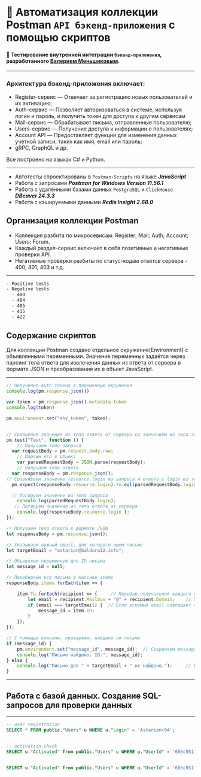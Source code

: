 # 🛴 Автоматизация коллекции Postman `API бэкенд-приложения` с помощью скриптов

#### 👾 Тестирование внутренней интеграции `бэкенд-приложения`, разработанного [Валерием Меньшиковым](https://aqa-engineer.com/about).
***
### Архитектура бэкенд-приложения включает:
- Register-сервис — Отвечает за регистрацию новых пользователей и их активацию;
- Auth-сервис — Позволяет авторизоваться в системе, используя логин и пароль, и получить токен для доступа к другим сервисам
- Mail-сервис — Обрабатывает письма, отправленные пользователю;
- Users-сервис — Получение доступа к информации о пользователях;
- Account API — Предоставляет функции для изменения данных учетной записи, таких как имя, email или пароль;
- gRPC, GraphQL и др.

Все построено на языках C# и Python.

---

- Автотесты спроектированы в `Postman-Scripts` на языке ***JavaScript***
- Работа с запросами ***Postman for Windows Version 11.56.1***
- Работа с удалёнными базами данных `PostgreSQL` и `ClickHouse` ***DBeaver 24.3.3***
- Работа с кэшируемыми данными ***Redis Insight 2.68.0***

## Организация коллекции Postman
- Коллекция разбита по микросевисам: Register; Mail; Auth; Account; Users; Forum.
- Каждый раздел-сервис включает в себя позитивные и негативные проверки API.
- Негативные проверки разбиты по статус-кодам ответов сервера - 400, 401, 403 и т.д.
---
```sh
- Positive tests
- Negative tests
  - 400
  - 404
  - 405
  - 415
  - 422
```

## Содержание скриптов

Для коллекции Postman создано отдельное окружение(Environment) с объявлянными переменными. Значение переменных задаётся через парсинг тела ответа для извлечения данных из ответа от сервера в формате JSON и преобразования их в объект JavaScript.

---
```javascript
// Получение Auth токена в переменную окружения
console.log(pm.response.json())

var token = pm.response.json().metadata.token 
console.log(token)

pm.environment.set("env_token", token);


// Сравнение значения из тела ответа от сервера со значением из тела запроса
pm.test("Test", function () {
    // Получаем тело запроса
  var requestBody = pm.request.body.raw;
    // Парсим его в объект
    var parsedRequestBody = JSON.parse(requestBody);    
    // Получаем тело ответа
  var responseBody = pm.response.json();
// Сравниваем значение resource.login из запроса и ответа c login из тела запроса
  pm.expect(responseBody.resource.login).to.eql(parsedRequestBody.login);

  // Логируем значение из тела запроса
    console.log(parsedRequestBody.login);
   // Логируем значение из тела ответа от сервера
    console.log(responseBody.resource.login );
});
```

```javascript
// Получаем тело ответа в формате JSON
let responseBody = pm.response.json();

// Указываем нужный email, для которого ищем письмо
let targetEmail = "astarion@baldura12.info";

// Объявляем переменную для ID письма
let message_id = null;

// Перебираем все письма в массиве items
responseBody.items.forEach(item => {

    item.To.forEach(recipient => {     // Перебор получателей каждого письма
        let email = recipient.Mailbox + "@" + recipient.Domain;    // Получаем полный email из ключей Mailbox и Domain
        if (email === targetEmail) {  // Если искомый email совпадает с нужным, сохраняем ID письма в message_id
            message_id = item.ID;
        }
    });
});

// С помощью консоли, проверяем, найдено ли письмо
if (message_id) {  
    pm.environment.set("message_id", message_id);  // Сохраняем message_id письма в переменную окружения 
    console.log("Письмо найдено. ID:", message_id);
} else {
    console.log("Письмо для " + targetEmail + " не найдено.");     // Выводим сообщение в консоль, если письмо не найдено
}
```


---

## Работа с базой данных. Создание SQL-запросов для проверки данных

---
```sql
-- user registration
SELECT * FROM public."Users" u WHERE u."Login" = 'Astarion+04';


-- activation check
SELECT u."Activated" from public."Users" u WHERE u."UserId" = '605c0511-cc79-4fb2-96ff-8254b23aeabd';


SELECT u."Activated" from public."Users" u WHERE u."UserId" = '605c0511-cc79-4fb2-96ff-8254b23aeabd';
```
